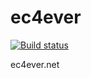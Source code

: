 # ec4ever

[![Build status](https://dev.azure.com/chelseaqingmu/Chelsea-GitHub-Build/_apis/build/status/EC4EVER-CI)](https://dev.azure.com/chelseaqingmu/Chelsea-GitHub-Build/_build/latest?definitionId=2)

ec4ever.net
